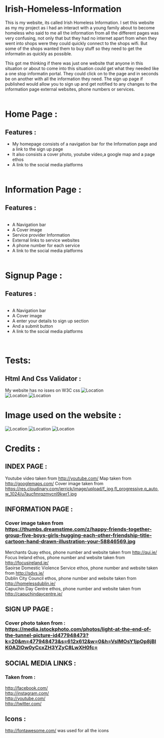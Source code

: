 # Irish-Homeless-Information

This is my website, its called Irish Homeless Information. I set this website as my my project as i had an interact with a young family about to become homeless who said to me all the information from all the different pages was very confusing, not only that but they had no internet apart from when they went into shops were they could quickly connect to the shops wifi. But some of the shops wanted them to buy stuff so they need to get the informatin as quickly as possible.

This got me thinking if there was just one website that anyone in this situation or about to come into this situation could get what they needed like a one stop informatin portal. They could click on to the page and in seconds be on another with all the information they need. The sign up page if published would allow you to sign up and get notified to any changes to the information page external websites, phone numbers or services.<br><br>

# Home Page :

## Features :
<ul>
<li>My homepage consists of a navigation bar for  the Information page and a link to the sign up page</li>
<li> It also consists a cover photo, youtube video,a google map and a page ethos</li>
<li> A link to the social media platforms</li><br>
</ul>

# Information Page :

## Features :
<ul> 
<br><li> A Navigation bar</li>
<li> A Cover image</li>
<li> Service provider Information</li>
<li> External links to service websites</li>
<li> A phone number for each service</li>
<li> A link to the social media platforms</li><br></ul>

# Signup Page :

## Features :
<ul>
<br><li> A Navigation bar</li> 
<li> A Cover image</li>
<li> A enter your details to sign up section</li>
<li> And a submit button</li>
<li> A link to the social media platforms</li></ul><BR>

# Tests:

## Html And Css Validator :
My website has no isses on W3C css
![Location](/assets/TEST%20images/W3C%20CSS%201%20(2).png)<br>
![Location](/assets/TEST%20images/W3C%20CSS%202%20(2).png)
![Location](/assets/TEST%20images/W3C%20CSS%203%20(2).png)

# Image used on the website :
![Location](/assets/README%20images/home%20read%20me%20.jpg)
![Location](/assets/README%20images/friends%202.jpg)
![Location](/assets/README%20images/change%202.jpg)

#                         Credits :

##                       INDEX PAGE :
Youtube video taken from http://youtube.com/
Map taken from http://googlemaps.com/
Cover image taken from https://res.cloudinary.com/jerrick/image/upload/f_jpg,fl_progressive,q_auto,w_1024/u7aucfmrqzmycnl9kwr1.jpg

##                          INFORMATION PAGE :
### Cover image taken from https://thumbs.dreamstime.com/z/happy-friends-together-group-five-boys-girls-hugging-each-other-friendship-title-cartoon-hand-drawn-illustration-your-58846569.jpg
Merchants Quay ethos, phone number and website taken from http://qui.ie/<br>
Focus Ireland   ethos, phone number and website taken from http://focusireland.ie/<br>
Saoirse Domestic Violence Service  ethos, phone number and website taken from http://sdvs.ie/<br>
Dublin City Council  ethos, phone number and website taken from http://homelessdublin.ie/<br>
Capuchin Day Centre ethos, phone number and website taken from http://capuchindaycentre.ie/<br>


 ##                          SIGN UP PAGE :
### Cover photo taken from : https://media.istockphoto.com/photos/light-at-the-end-of-the-tunnel-picture-id477948473?k=20&m=477948473&s=612x612&w=0&h=VslMOsY1jpOp8jBlKOAZlOw0yCcxZH3YZyC8LwXH0fc=

##                          SOCIAL MEDIA LINKS  :
### Taken from :
http://facebook.com/<br>
http://instagram.com/<br>
http://youtube.com/<br>
http://twitter.com/

##                          Icons :
http://fontawesome.com/ was used for all the icons 